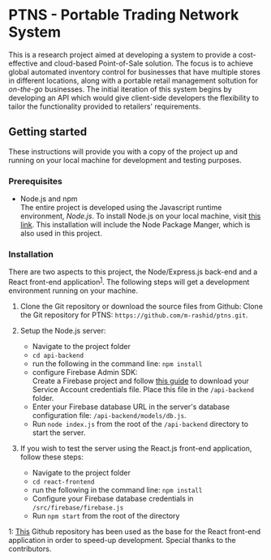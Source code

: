 # PTNS - Portable Trading Network System  

This is a research project aimed at developing a system to provide a cost-effective and cloud-based Point-of-Sale solution. The focus is to achieve global automated inventory control for businesses that have multiple stores in different locations, along with a portable retail management soltution for _on-the-go_ businesses. The initial iteration of this system begins by developing an API which would give client-side developers the flexibility to tailor the functionality provided to retailers' requirements.

## Getting started  
 
These instructions will provide you with a copy of the project up and running on your local machine for development and testing purposes. 

### Prerequisites
* Node.js and npm  
The entire project is developed using the Javascript runtime environment, _Node.js_. To install Node.js on your local machine, visit [this link](https://nodejs.org/en/download/). This installation will include the Node Package Manger, which is also used in this project.
  
  
### Installation
There are two aspects to this project, the Node/Express.js back-end and a React front-end application<sup>[1](#myfootnote1)</sup>. The following steps will get a development environment running on your machine.

1. Clone the Git repository or download the source files from Github:
Clone the Git repository for PTNS: `https://github.com/m-rashid/ptns.git`.  
2. Setup the Node.js server:
    * Navigate to the project folder
    * `cd api-backend`
    * run the following in the command line: `npm install`
    * configure Firebase Admin SDK:  
      Create a Firebase project and follow [this guide](https://firebase.google.com/docs/admin/setup) to download your Service Account credentials file. Place this file in the `/api-backend` folder.
    * Enter your Firebase database URL in the server's database configuration file: `/api-backend/models/db.js`.
    * Run `node index.js` from the root of the `/api-backend` directory to start the server.
    
3. If you wish to test the server using the React.js front-end application, follow these steps:
   * Navigate to the project folder
   * `cd react-frontend`
   * run the following in the command line: `npm install`
   * Configure your Firebase database credentials in `/src/firebase/firebase.js`
   * Run `npm start` from the root of the directory

<a name="myfootnote1">1</a>: [This](https://github.com/kels-orien/real-time-pos-system.git) Github repository has been used as the base for the React front-end application in order to speed-up development. Special thanks to the contributors.
